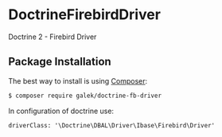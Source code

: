 # DoctrineFirebirdDriver
Doctrine 2 - Firebird Driver

Package Installation
-------------------
The best way to install is using [Composer](http://getcomposer.org/):

```sh
$ composer require galek/doctrine-fb-driver
```

In configuration of doctrine use:
```
driverClass: '\Doctrine\DBAL\Driver\Ibase\Firebird\Driver'
```
